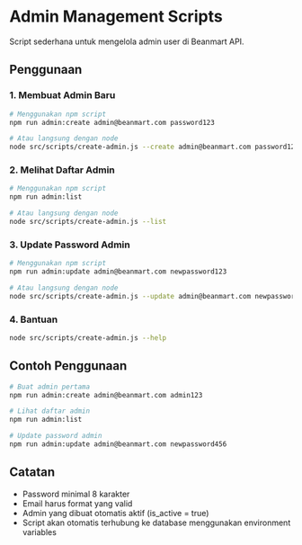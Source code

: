 # Admin Management Scripts

Script sederhana untuk mengelola admin user di Beanmart API.

## Penggunaan

### 1. Membuat Admin Baru
```bash
# Menggunakan npm script
npm run admin:create admin@beanmart.com password123

# Atau langsung dengan node
node src/scripts/create-admin.js --create admin@beanmart.com password123
```

### 2. Melihat Daftar Admin
```bash
# Menggunakan npm script
npm run admin:list

# Atau langsung dengan node
node src/scripts/create-admin.js --list
```

### 3. Update Password Admin
```bash
# Menggunakan npm script
npm run admin:update admin@beanmart.com newpassword123

# Atau langsung dengan node
node src/scripts/create-admin.js --update admin@beanmart.com newpassword123
```

### 4. Bantuan
```bash
node src/scripts/create-admin.js --help
```

## Contoh Penggunaan

```bash
# Buat admin pertama
npm run admin:create admin@beanmart.com admin123

# Lihat daftar admin
npm run admin:list

# Update password admin
npm run admin:update admin@beanmart.com newpassword456
```

## Catatan

- Password minimal 8 karakter
- Email harus format yang valid
- Admin yang dibuat otomatis aktif (is_active = true)
- Script akan otomatis terhubung ke database menggunakan environment variables
